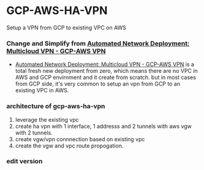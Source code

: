 # GCP-AWS-HA-VPN
Setup a VPN from GCP to existing VPC on AWS

### Change and Simplify from [Automated Network Deployment: Multicloud VPN - GCP-AWS VPN](https://github.com/GoogleCloudPlatform/autonetdeploy-multicloudvpn)

- [Automated Network Deployment: Multicloud VPN - GCP-AWS VPN](https://github.com/GoogleCloudPlatform/autonetdeploy-multicloudvpn) is a total fresh new deployment from zero, which means there are no VPC in AWS and GCP envirnment and it create from scratch. but in most cases from GCP side, it's very common to setup an vpn from GCP to an existing VPC in AWS.

### architecture of gcp-aws-ha-vpn
1. leverage the existing vpc
2. create ha vpn with 1 interface, 1 addresss and 2 tunnels with aws vgw with 2 tunnels.
3. create vgw/vpn connnection based on existing vpc
4. create the vgw and vpc route propogation.


### edit version
